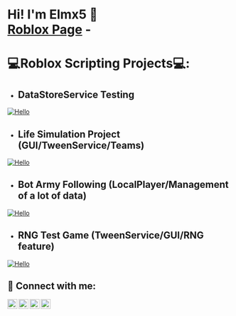 <h1>Hi! I'm Elmx5 👋 <br/><a href="https://www.roblox.com/es/users/2528084061/profile">Roblox Page</a>
- <h1>💻Roblox Scripting Projects💻:</h1>
  
  - <h2/>DataStoreService Testing</h2>
  [![Hello](https://img.youtube.com/vi/GxvRNz8nnW8/0.jpg)](https://www.youtube.com/watch?v=GxvRNz8nnW8)
  - <h2/>Life Simulation Project (GUI/TweenService/Teams)</h2>
  [![Hello](https://img.youtube.com/vi/B5djLFuu4l0/0.jpg)](https://www.youtube.com/watch?v=B5djLFuu4l0)
  - <h2/>Bot Army Following (LocalPlayer/Management of a lot of data)</h2>
  [![Hello](https://img.youtube.com/vi/D0kMK5zElDw/0.jpg)](https://www.youtube.com/watch?v=D0kMK5zElDw)
  - <h2/>RNG Test Game (TweenService/GUI/RNG feature)</h2>
  [![Hello](https://img.youtube.com/vi/pPf_UEyXf/0.jpg)](https://www.youtube.com/watch?v=pPf_UEyXf)

<h2> 🤳 Connect with me:</h2>

[<img align="left" alt="JoshMadakor | YouTube" width="22px" src="https://cdn.jsdelivr.net/npm/simple-icons@v3/icons/youtube.svg" />][youtube]
[<img align="left" alt="JoshMadakor | Twitter" width="22px" src="https://cdn.jsdelivr.net/npm/simple-icons@v3/icons/twitter.svg" />][twitter]
[<img align="left" alt="JoshMadakor | LinkedIn" width="22px" src="https://cdn.jsdelivr.net/npm/simple-icons@v3/icons/linkedin.svg" />][linkedin]
[<img align="left" alt="JoshMadakor | Instagram" width="22px" src="https://cdn.jsdelivr.net/npm/simple-icons@v3/icons/instagram.svg" />][instagram]

[twitter]: https://twitter.com/joshmadakor
[youtube]: https://www.youtube.com/c/joshmadakor
[instagram]: https://www.instagram.com/joshmadakor/
[linkedin]: https://linkedin.com/in/joshmadakor
